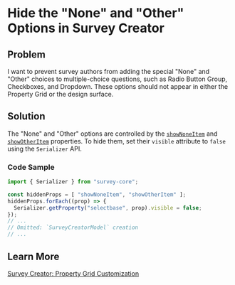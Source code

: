 # Hide the "None" and "Other" Options in Survey Creator

## Problem

I want to prevent survey authors from adding the special "None" and "Other" choices to multiple-choice questions, such as Radio Button Group, Checkboxes, and Dropdown. These options should not appear in either the Property Grid or the design surface.

## Solution

The "None" and "Other" options are controlled by the [`showNoneItem`](https://surveyjs.io/form-library/documentation/api-reference/dropdown-menu-model#showNoneItem) and [`showOtherItem`](https://surveyjs.io/form-library/documentation/api-reference/dropdown-menu-model#showOtherItem) properties. To hide them, set their `visible` attribute to `false` using the `Serializer` API.

### Code Sample

```javascript
import { Serializer } from "survey-core";

const hiddenProps = [ "showNoneItem", "showOtherItem" ];
hiddenProps.forEach((prop) => {
  Serializer.getProperty("selectbase", prop).visible = false;
});
// ...
// Omitted: `SurveyCreatorModel` creation
// ...
```

## Learn More

[Survey Creator: Property Grid Customization](https://surveyjs.io/survey-creator/documentation/property-grid-customization)
